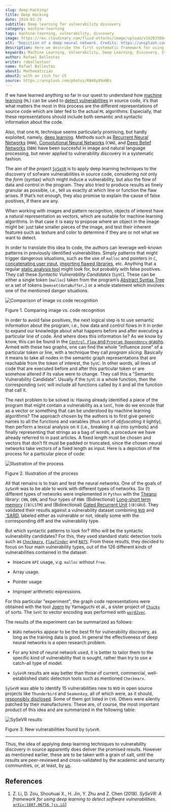 ```yaml
---
slug: deep-hacking/
title: Deep Hacking
date: 2019-01-25
subtitle: Deep learning for vulnerability discovery
category: machine-learning
tags: machine-learning, vulnerability, discovery
image: https://res.cloudinary.com/fluid-attacks/image/upload/v1620330846/blog/deep-hacking/cover_oww6xm.webp
alt: 'Depiction of a deep neural network. Credits: https://unsplash.com/photos/R84Oy89aNKs'
description: Here we describe the first systematic framework for using deep learning to detect vulnerabilities in source code by cutting the program into slices.
keywords: Machine Learning, Vulnerability, Deep Learning, Discovery, Static Detection, Security, Ethical Hacking, Pentesting
author: Rafael Ballestas
writer: raballestasr
name: Rafael Ballestas
about1: Mathematician
about2: with an itch for CS
source: https://unsplash.com/photos/R84Oy89aNKs
---
```


If we have learned anything so far in our quest to understand how
[machine learning](../crash-course-machine-learning/) (`ML`) can be used
to [detect vulnerabilities](../machine-learning-hack) in source code,
it’s that what matters the most in this process are the different
representations of source code which are later fed to the actual `ML`
algorithms. Especially, that these representations should include both
semantic and syntactic information about the code.

Also, that one `ML` technique seems particularly promising, but hardly
exploited, namely, [deep
learning](../crash-course-machine-learning/#artificial-neural-networks-and-deep-learning).
Methods such as [Recurrent Neural
Networks](https://en.wikipedia.org/wiki/Recurrent_neural_network)
(`RNN`), [Convolutional Neural
Networks](https://en.wikipedia.org/wiki/Convolutional_neural_network)
(`CNN`), and [Deep Belief
Networks](https://en.wikipedia.org/wiki/Deep_belief_network) (`DBN`)
have been succesful in image and natural language processing, but never
applied to vulnerability discovery in a systematic fashion.

The aim of the project [`SySeVR`](https://github.com/SySeVR/SySeVR) is
to apply deep learning techniques to the discovery of sofware
vulnerabilities in source code, considering not only the *form* (syntax)
which might induce a vulnerability, but also the flow of data and
control in the program. They also tried to produce results as finely
granular as possible, i.e., tell us exactly at which line or function
the flaw arises. If that’s not enough, they also promise to explain the
cause of false positives, if there are any.

When working with images and pattern recognition, objects of interest
have a natural representation as vectors, which are suitable for machine
learning algorithms. In that case it is easy to propose where an object
in the image might be: just take smaller pieces of the image, and test
their inherent features such as texture and color to determine if they
are or not what we want to detect.

In order to translate this idea to code, the authors can leverage
well-known patterns in previously identified vulnerabilites. Simply
patterns that might trigger dangerous situations, such as the use of
`malloc` and pointers in `C`, [concatenating user
input](../pars-orationis-secura/#specifying-the-targets), [importing
flawed libraries](../stand-shoulders-giants/), etc. Anything that a
regular [static analysis tool](../replaced-machines/) might look for,
but probably with false positives. They call these *Syntactic
Vulnerability Candidates* (`SyVC`). These can be either a single token
(`malloc`) taken from the program’s [Abstract Syntax
Tree](../oracle-code/#databases-out-of-programs) or a set of tokens
(`memset(dataBuffer…​`) or a whole statement which involves one of the
mentioned danger situations.

<div class="imgblock">

![Comparison of image vs code recognition](https://res.cloudinary.com/fluid-attacks/image/upload/v1620330846/blog/deep-hacking/comparison_cd5exl.webp)

<div class="title">

Figure 1. Comparing image vs. code recognition

</div>

</div>

In order to avoid false positives, the next logical step is to use
semantic information about the program, i.e., how data and control flows
in it in order to expand our knowledge about what happens before and
after executing a particular line of code. And where does this
information lie? As we know by know, this can be found in the [`Control
Flow` and `Program Dependency`
graphs](../exploit-code-graph/#combining-standard-code-representations).
Armed with these two graphs, one can find the whole "influence zone" of
a particular token or line, with a technique they call *program
slicing*. Basically it means to take all nodes in the semantic graph
representations that are reachable from the token of interest, the
`SyVC`. In other words, all lines of code that are executed before and
after this particular token or are somehow altered if its value were to
change. They call this a "Semantic Vulnerability Candidate". Usually if
the `SyVC` is a whole function, then the corresponding `SeVC` will
include all functions called by it and all the function that call it.

The next problem to be solved is: Having already identified a piece of
the program that might contain a vulnerability as a `SeVC`, how do we
encode that as a vector or something that can be understood by machine
learning algorithms? The approach chosen by the authors is to first give
generic names to all the functions and variables (thus sort of
*obfuscating* it lightly), then perform a lexical analysis on it (i.e.,
breaking it up into symbols) and finally representing that strings as a
bag of words, a procedure we have already referred to in past articles.
A fixed length must be chosen and vectors that don’t fit must be padded
or truncated, since the chosen neural networks take vectors of a fixed
length as input. Here is a depiction of the process for a particular
piece of code:

<div class="imgblock">

![Illustration of the process](https://res.cloudinary.com/fluid-attacks/image/upload/v1620330845/blog/deep-hacking/process_w5rzss.webp)

<div class="title">

Figure 2. Illustration of the process

</div>

</div>

All that remains is to train and test the neural networks. One of the
goals of `SySeVR` was to be able to work with different types of
networks. Six (\!) different types of networks were implemented in
`Python` with the [Theano](http://www.deeplearning.net/software/theano/)
library: `CNN`, `DBN`, and four types of `RNN`: (Bidirectional)
[Long-short term
memory](https://en.wikipedia.org/wiki/Long_short-term_memory)
(`(B)LSTM`) and (Bidirectional) [Gated Recurrent
Unit](https://en.wikipedia.org/wiki/Gated_recurrent_unit) (`(B)GRU`).
They validated their results against a vulnerability dataset combining
[`NVD`](https://nvd.nist.gov/) and
[\`SARD](https://ws680.nist.gov/publication/get_pdf.cfm?pub_id=923127),
labeled either as vulnerable or not, ideally some with the corresponding
diff and the vulnerability type.

But which syntactic patterns to look for? Who will be the syntactic
vulnerability candidates? For this, they used standard static detection
tools such as [`Checkmarx`](https://www.checkmarx.com/),
[`Flawfinder`](https://dwheeler.com/flawfinder/) and
[`RATS`](https://security.web.cern.ch/security/recommendations/en/codetools/rats.shtml).
From these results, they decided to focus on four main vulnerability
types, out of the 126 different *kinds* of vulnerabilities contained in
the dataset:

- Insecure `API` usage, v.g. `malloc` without `free`.

- Array usage.

- Pointer usage

- Improper arithmetic expressions.

For this particular "experiment", the graph code representations were
obtained with the tool [Joern](http://mlsec.org/joern/) by Yamaguchi et
al., a sister project of [`Chucky`](../anomaly-serial-killer-doll/) of
sorts. The `SeVC` to vector encoding was performed with
[`word2vec`](https://radimrehurek.com/gensim/models/word2vec.html).

The results of the experiment can be summarized as follows:

- `BGRU` networks appear to be the best fit for vulnerability
  discovery, as long as the training data is good. In general the
  effectiveness of deep neural networks is a open research problem.

- For any kind of neural network used, it is better to tailor them to
  the specific kind of vulnerability that is sought, rather than try
  to use a catch-all type of model.

- `SySeVR` results are way better than those of current, commercial,
  well-established static detection tools such as mentioned
  `Checkmarx`.

`SySeVR` was able to identify 15 vulnerabilities new to `NVD` in open
source projects like `Thunderbird` and `Seamonkey`, all of which were,
as it should, [responsibly disclosed](../vulnerability-disclosure/).
Some of them got listed in `CVE`. Others were silently patched by their
manufacturers. These are, of course, the most important product of this
idea and are summarized in the following table:

<div class="imgblock">

![SySeVR results](https://res.cloudinary.com/fluid-attacks/image/upload/v1620330845/blog/deep-hacking/table_gyimhe.webp)

<div class="title">

Figure 3. New vulnerabilities found by `SySeVR`.

</div>

</div>

---
Thus, the idea of applying deep learning techniques to vulnerability
discovery in source apparently does deliver the promised results.
However as mentioned earlier, these are to be taken with a grain of
salt, until the results are peer-reviewed and cross-validated by the
academic and security communities, or, at least, by [us](../../).

## References

1. Z. Li, D. Zou, Shouhuai X., H. Jin, Y. Zhu and Z. Chen (2018).
    *SySeVR: A framework for using deep learning to detect software
    vulnerabilities*. [`arXiv:1807.06756
    [cs.LG`](https://arxiv.org/pdf/1807.06756.pdf)]
